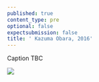 ```yaml
---
published: true
content_type: pre
optional: false
expectsubmission: false
title: ' Kazuma Obara, 2016'
---
```


Caption TBC

<img src="https://talkingpictures.connectedacademy.io/course/content/media/large/week5-example2.jpg" data-4c="056bdcd2-8b1f-7276-976e-ea1923c12495">
<script type="text/json" data-4c-meta="056bdcd2-8b1f-7276-976e-ea1923c12495">
{"context":[{"credit":"Kazuma Obara","src":"https://www.worldpressphoto.org/sites/default/files/styles/gallery_main_image/public/archive/2016/stories/POS/1/fpcbrxrjfihweegpdbhm.jpg?itok=Rs_zmcoL"},{"credit":"Kazuma Obara","src":"https://www.worldpressphoto.org/sites/default/files/styles/gallery_main_image/public/archive/2016/stories/POS/1/u1fg4daogiq7x85zg4xc.jpg?itok=1xXqLQ3_"},{"credit":"Kazuma Obara","src":"https://www.worldpressphoto.org/sites/default/files/styles/gallery_main_image/public/archive/2016/stories/POS/1/ceaaanvlrl0cnm1rwj2p.jpg?itok=v0Q26RRF"},{"credit":"Kazuma Obara","src":"https://www.worldpressphoto.org/sites/default/files/styles/gallery_main_image/public/archive/2016/stories/POS/1/awgfbvzlg8yvbglxukyf.jpg?itok=CYd_6kYW"},{"credit":"Kazuma Obara","src":"https://www.worldpressphoto.org/sites/default/files/styles/gallery_main_image/public/archive/2016/stories/POS/1/lxn7ztphx38ikdpzzy9d.jpg?itok=t9YyOc9s"}],"links":[{"title":"Exposure: Making Visible the Consequences of Chernobyl","url":"https://www.lensculture.com/articles/kazuma-obara-exposure-making-visible-the-consequences-of-chernobyl"},{"title":"Kazuma Obara on ‘Exposure’","url":"https://vimeo.com/164703782"},{"title":"Why Photojournalism Needs Diverse Storytelling Approaches","url":"http://time.com/4234808/opinion-photojournalism-world-press-photo/"}],"backStory":{"text":"On 26 April 1986, a nuclear disaster at the Chernobyl Nuclear Power Plant, near the town of Pripyat, Ukraine, resulted in large amounts of radioactive material being released into the atmosphere. Radioactive particles—the contaminating effects of which can last for years—were carried downwind through much of the western USSR and Europe. Five months after the disaster, a girl named Mariya was born in Kiev, 100 km south of Chernobyl. She grew up suffering from chronic thyroiditis, one of the results of radiation poisoning. These images represent 30 years of her life. \n\nIn April 2015, the photographer’s assistant discovered 20 rolls of unused color film in Pripyat, with a 1992 expiry date. The photographer set about shooting images taken in places which related to the Chernobyl accident: the apartment of somebody displaced by the accident, a hospital treating people with radiation illnesses, an apartment where nuclear workers were living at the time of the accident, a school for children whose parents used to live in the restricted zone around Chernobyl, and current pictures of the plant.\n\nWhen it came to processing the negatives, the photographer had to improvise and experiment. The chemicals he needed for developing the old Ukrainian color film were no longer available, but he found that using black-and-white chemicals on over-exposed film gave a result that suited his purposes. He wanted to capture the current situation, but also to help people imagine the invisible problems, such as those experienced by Mariya.\n\nMariya was admitted into an intensive care unit soon after being born. Much of her childhood was spent in different hospitals, without receiving a diagnosis. She feels that so much time lying in hospital without her mother has had a long-term effect on her character.\n\nWhen Mariya was 19, her symptoms grew more acute. Her heart rate accelerated to 120—130 beats a minute, and she developed a severe tremor, which put an end to her studies to be an architect. She could not understand what was happening, and found the whole experience frightening. She says that it bothered her to be branded as ‘disabled’, that she had the feeling the word would bury her. She also felt in some way guilty for her predicament.\n\nIt took Mariya many years to work through these emotions, but she no longer feels guilty, nor does she blame anyone. She needs a lot of medication, but her heart rate is more under control. After re-establishing contact with her estranged parents, she feels like she has been re-living much of what she missed in her childhood. And she has been embarking on new ventures—on travel, and taking up painting. She says she no longer feels overwhelmed by life.","author":"Kazuma Obara","publication":"World Press Photo","publicationUrl":"https://www.worldpressphoto.org/collection/photo/2016/people/kazuma-obara","date":"June 30, 2015"},"creativeCommons":{"credit":"Kazuma Obara","year":"2015","copyright":"All rights reserved","codeOfEthics":"Photojournalist","description":""}}
</script>
